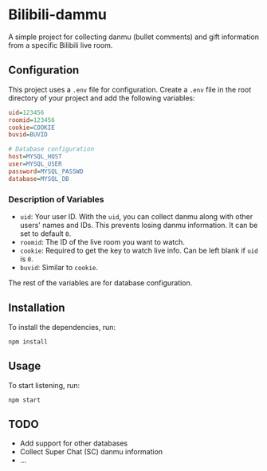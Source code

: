 # Bilibili-dammu

A simple project for collecting danmu (bullet comments) and gift information from a specific Bilibili live room.

## Configuration

This project uses a `.env` file for configuration. Create a `.env` file in the root directory of your project and add the following variables:

```ini
uid=123456
roomid=123456
cookie=COOKIE
buvid=BUVID

# Database configuration
host=MYSQL_HOST
user=MYSQL_USER
password=MYSQL_PASSWD
database=MYSQL_DB
```


### Description of Variables

- `uid`: Your user ID. With the `uid`, you can collect danmu along with other users' names and IDs. This prevents losing danmu information. It can be set to default `0`.
- `roomid`: The ID of the live room you want to watch.
- `cookie`: Required to get the key to watch live info. Can be left blank if `uid` is `0`.
- `buvid`: Similar to `cookie`.

The rest of the variables are for database configuration.

## Installation

To install the dependencies, run:

```
npm install
```

## Usage

To start listening, run:

```
npm start
```


## TODO

- Add support for other databases
- Collect Super Chat (SC) danmu information
- ...
